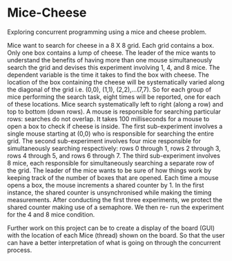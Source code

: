 # Mice-Cheese
Exploring concurrent programming using a mice and cheese problem.

Mice want to search for cheese in a 8 X 8 grid. Each grid contains a box. Only one box contains a lump of cheese. 
The leader of the mice wants to understand the benefits of having more than one mouse simultaneously search the grid 
and devises this experiment involving 1, 4, and 8 mice. The dependent variable is the time it takes to find the box with cheese.
The location of the box containing the cheese will be systematically varied along the diagonal of the grid i.e. 
(0,0), (1,1), (2,2),...(7,7). So for each group of mice performing the search task, eight times will be reported, 
one for each of these locations. Mice search systematically left to right (along a row) and top to bottom (down rows). 
A mouse is responsible for searching particular rows: searches do not overlap. It takes 100 milliseconds for a mouse to 
open a box to check if cheese is inside. The first sub-experiment involves a single mouse starting at (0,0) 
who is responsible for searching the entire grid. The second sub-experiment involves four mice responsible for simultaneously
searching respectively: rows 0 through 1, rows 2 through 3, rows 4 through 5, and rows 6 through 7. The third sub-experiment 
involves 8 mice, each responsible for simultaneously searching a separate row of the grid. The leader of the mice wants to be 
sure of how things work by keeping track of the number of boxes that are opened. Each time a mouse opens a box, the mouse 
increments a shared counter by 1. In the first instance, the shared counter is unsynchronised while making the timing measurements. 
After conducting the first three experiments, we protect the shared counter making use of a semaphore. We then re- run the experiment
for the 4 and 8 mice condition.

Further work on this project can be to create a display of the board (GUI) with the location of each Mice (thread) shown on the board.
So that the user can have a better interpretation of what is going on through the concurrent process. 
